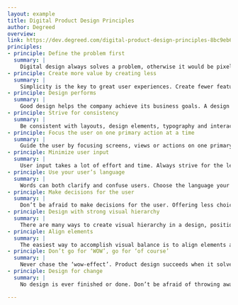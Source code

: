 ```yaml
---
layout: example
title: Digital Product Design Principles
author: Degreed
overview:
link: https://dev.degreed.com/digital-product-design-principles-8bc9eb6c080c
principles:
- principle: Define the problem first
  summary: | 
    Digital design always solves a problem, otherwise it would be pixel art. Understanding the problem thoroughly is essential to design successful solutions. When discussing the product and design internally, always define the problem first before proposing solutions. Thoroughly research the problem before coming up with suitable solutions.
- principle: Create more value by creating less
  summary: | 
    Simplicity is the key to great user experiences. Create fewer features, but make them great instead of just good. Show fewer elements, use simplistic styling to reduce cognitive load. Dare to say ‘No’ to prevent the core functionalities from being lost in the noise.
- principle: Design performs
  summary: | 
    Good design helps the company achieve its business goals. A design is successful when conversion and engagement are getting measurably better. Insights into product performance is key, they should be easily accessible for everyone in the company to make everyone understand which problems are worth to be solved.
- principle: Strive for consistency
  summary: | 
    Be consistent with layouts, design elements, typography and interaction to reduce the cognitive load for the user. Use the style guide as a box of legos where you can take the pre-defined building blocks to create consistent user experiences. We are not designing screens or features, we are designing a platform agnostic service with a consistent user experience.
- principle: Focus the user on one primary action at a time
  summary: | 
    Guide the user by focusing screens, views or actions on one primary task. Be ruthless with the prioritization, make the choices stupidly simple. Limit distraction. All elements and styling that are not helping the user focus on the primary task can be considered as visual clutter and a huge distraction for the user. Be aware that everything in the interface has to be processed by the user’s brain, the less there is to process the lower the cognitive load is.
- principle: Minimize user input
  summary: | 
    User input takes a lot of effort and time. Always strive for the least amount of user input to reach a goal. Every input that is required from the user increases the friction that the user experiences and increases the chance on giving up.
- principle: Use your user’s language
  summary: | 
    Words can both clarify and confuse users. Choose the language your users are using. Choose clarity and be concise. Descriptive and helpful is the primary aim, adding personality secondary. Don’t sound like a system, we are all humans.
- principle: Make decisions for the user
  summary: | 
    Don’t be afraid to make decisions for the user. Offering less choice and options will give the user a more confident feeling, because there is less to worry about. Be aware of the paradox of choice; offering a lot of choice will make the user feel overwhelmed because he/she needs to asses each and every option if it meets his/her goal.
- principle: Design with strong visual hierarchy
  summary: | 
    There are many ways to create visual hierarchy in a design, position, size, color, space. Determine a strict visual hierarchy in every design. Don’t let elements, actions or features compete for attention.
- principle: Align elements
  summary: | 
    The easiest way to accomplish visual balance is to align elements and structure designs with a clear grid. It guides us in the right direction when placing elements and determine dimensions, and it makes it easier for the user to process the interface.
- principle: Don’t go for ‘WOW’, go for ‘of course’
  summary: | 
    Never chase the ‘wow-effect’. Product design succeeds when it solves the problem or need of our users in the best possible way. Design the product effective & delightful. The reaction we are after from our users is “Of course, that is obvious”.
- principle: Design for change
  summary: | 
    No design is ever finished or done. Don’t be afraid of throwing away work, features or designs, good design is always evolving and grows with the business. Design with change in mind will allow us to quickly adapt to new learnings and insights. Every feature or functionality that is introduced needs time to improve. Once something is launched, evaluating performance and iteration should be the focus.

---
```

